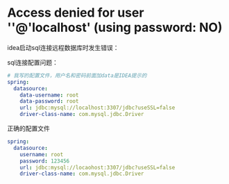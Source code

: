 # Access denied for user ''@'localhost' (using password: NO)

idea启动sql连接远程数据库时发生错误：

sql连接配置问题：

~~~yml
# 我写的配置文件，用户名和密码前面加data是IDEA提示的
spring:
  datasource:
    data-username: root
    data-password: root
    url: jdbc:mysql://localhost:3307/jdbc?useSSL=false
    driver-class-name: com.mysql.jdbc.Driver
~~~

正确的配置文件

~~~yml
spring:
  datasource:
    username: root
    password: 123456
    url: jdbc:mysql://locaohost:3307/jdbc?useSSL=false
    driver-class-name: com.mysql.jdbc.Driver
~~~


